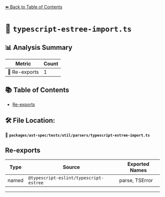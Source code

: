 [⬅️ Back to Table of Contents](../../../../../index.md)

# 📄 `typescript-estree-import.ts`

## 📊 Analysis Summary

| Metric | Count |
|--------|-------|
| 🔄 Re-exports | 1 |

## 📚 Table of Contents

- [Re-exports](#re-exports)

## 🛠️ File Location:
📂 **`packages/ast-spec/tests/util/parsers/typescript-estree-import.ts`**

## Re-exports

| Type | Source | Exported Names |
|------|--------|----------------|
| named | `@typescript-eslint/typescript-estree` | parse, TSError |


---